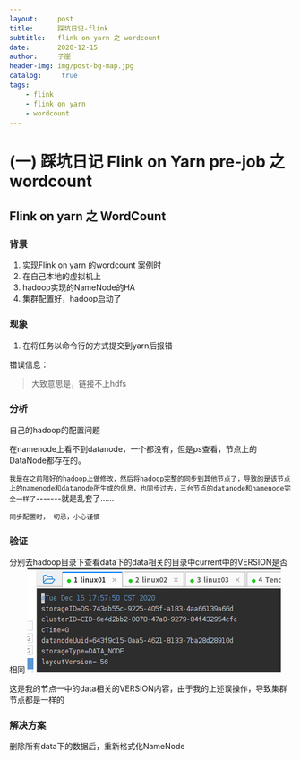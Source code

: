 ```yaml
---
layout:     post
title:      踩坑日记-flink
subtitle:   flink on yarn 之 wordcount
date:       2020-12-15
author:     子崖
header-img: img/post-bg-map.jpg
catalog: 	 true
tags:
    - flink
    - flink on yarn
    - wordcount
---
```



#  (一) 踩坑日记 Flink on Yarn pre-job 之wordcount

## Flink on yarn 之 WordCount

### 背景

1. 实现Flink on yarn 的wordcount 案例时
2. 在自己本地的虚拟机上
3. hadoop实现的NameNode的HA
4. 集群配置好，hadoop启动了

### 现象

1. 在将任务以命令行的方式提交到yarn后报错

错误信息：

> 大致意思是，链接不上hdfs

### 分析

自己的hadoop的配置问题

在namenode上看不到datanode，一个都没有，但是ps查看，节点上的DataNode都存在的。

`我是在之前陪好的hadoop上做修改，然后将hadoop完整的同步到其他节点了，导致的是该节点上的namenode和datanode所生成的信息，也同步过去，三台节点的datanode和namenode完全一样了`-------就是乱套了……

`同步配置时， 切忌，小心谨慎`

### 验证

分别去hadoop目录下查看data下的data相关的目录中current中的VERSION是否相同
![](../img/linux01-datanode-version.png)

这是我的节点一中的data相关的VERSION内容，由于我的上述误操作，导致集群节点都是一样的

### 解决方案

删除所有data下的数据后，重新格式化NameNode
